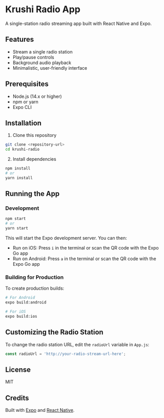 # Krushi Radio App

A single-station radio streaming app built with React Native and Expo.

## Features

- Stream a single radio station
- Play/pause controls
- Background audio playback
- Minimalistic, user-friendly interface

## Prerequisites

- Node.js (14.x or higher)
- npm or yarn
- Expo CLI

## Installation

1. Clone this repository
```bash
git clone <repository-url>
cd krushi-radio
```

2. Install dependencies
```bash
npm install
# or
yarn install
```

## Running the App

### Development

```bash
npm start
# or
yarn start
```

This will start the Expo development server. You can then:
- Run on iOS: Press `i` in the terminal or scan the QR code with the Expo Go app
- Run on Android: Press `a` in the terminal or scan the QR code with the Expo Go app

### Building for Production

To create production builds:

```bash
# For Android
expo build:android

# For iOS
expo build:ios
```

## Customizing the Radio Station

To change the radio station URL, edit the `radioUrl` variable in `App.js`:

```javascript
const radioUrl = 'http://your-radio-stream-url-here';
```

## License

MIT

## Credits

Built with [Expo](https://expo.dev/) and [React Native](https://reactnative.dev/). 